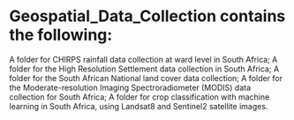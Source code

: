 # Geospatial_Data_Collection contains the following:
A folder for CHIRPS rainfall data collection at ward level in South Africa;
A folder for the High Resolution Settlement data collection in South Africa;
A folder for the South African National land cover data collection;
A folder for the Moderate-resolution Imaging Spectroradiometer (MODIS) data collection for South Africa;
A folder for crop classification with machine learning in South Africa, using Landsat8 and Sentinel2 satellite images.
